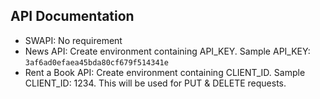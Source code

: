 ## API Documentation

- SWAPI: No requirement
- News API: Create environment containing API_KEY. Sample API_KEY: `3af6ad0efaea45bda80cf679f514341e`
- Rent a Book API: Create environment containing CLIENT_ID. Sample CLIENT_ID: 1234. This will be used for PUT & DELETE requests.